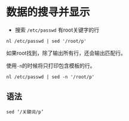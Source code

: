 # 数据的搜寻并显示

- 搜索 `/etc/passwd` 有root关键字的行

`nl /etc/passwd | sed '/root/p'`

如果root找到，除了输出所有行，还会输出匹配行。

使用`-n`的时候将只打印包含模板的行。

`nl /etc/passwd | sed -n '/root/p'`

## 语法

`sed ‘/关键词/p’`
